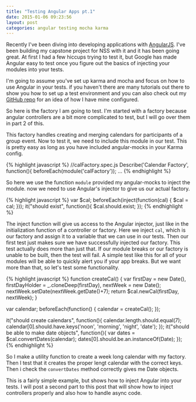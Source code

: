 ```yaml
--- 
title: "Testing Angular Apps pt.1"
date: 2015-01-06 09:23:56
layout: post
categories: angular testing mocha karma
---
```


Recently I've been diving into developing applications with [AngularJS](https://angularjs.org/). 
I've been building my capstone project for NSS with it and it has been going great.
At first I had a few hiccups trying to test it, but Google has made Angular
easy to test once you figure out the basics of injecting your modules into your tests.

I'm going to assume you've set up karma and mocha and focus on how to use Angular
in your tests. if you haven't there are many tutorials out there to show you how 
to set up a test environment and you can also check out my 
[GitHub repo](https://github.com/colbydehart/when) for an idea of how I have mine configured.

So here is the factory I am going to test. I'm started with a factory because angular controllers are
a bit more complicated to test, but I will go over them in part 2 of this.

<style>.gist{height:250px; overflow:scroll}</style>
<script src="https://gist.github.com/colbydehart/af8eb58fa72f50904a58.js"></script>

This factory handles creating and merging calendars for participants of a group event.
Now to test it, we need to include this module in our test. This is pretty easy as
long as you have included angular-mocks in your Karma config.

{% highlight javascript %}
//calFactory.spec.js
Describe('Calendar Factory', function(){
  beforeEach(module('calFactory'));
  ...
{% endhighlight %}

So here we use the function `module` provided my angular-mocks to inject the module.
now we need to use Angular's injector to give us our actual factory.

{% highlight javascript %}
var $cal;
beforeEach(inject(function(cal) {
  $cal = cal;
}));
it("should exist", function(){
  $cal.should.exist;
});
{% endhighlight %}

The inject function will give us access to the Angular injector, just like in the
initialization function of a controller or factory. Here we inject `cal`, which is
our factory and assign it to a variable that we can use in our tests. Then our first
test just makes sure we have successfully injected our factory. This test actually does
more than just that. If our module breaks or our factory is unable to be built, then the
test will fail. A simple test like this for all of your modules will be able to quickly alert
you if your app breaks. But we want more than that, so let's test some functionality.

{% highlight javascript %}
function createCal() {
  var firstDay = new Date(),
      firstDayHolder = _.cloneDeep(firstDay),
      nextWeek = new Date();
  nextWeek.setDate(nextWeek.getDate()+7);
  return $cal.newCal(firstDay, nextWeek);
}

var calendar;
beforeEach(function() {
  calendar = createCal();
});

it("should create calendars", function(){
  calendar.length.should.equal(7);
  calendar[0].should.have.keys('noon', 'morning', 'night', 'date');
});
it("should be able to make date objects", function(){
  var dates = $cal.convertDates(calendar);
  dates[0].should.be.an.instanceOf(Date);
});
{% endhighlight %}

So I make a utility function to create a week long calendar with my factory. 
Then I test that it creates the proper lengt calendar with the correct keys.
Then i check the `convertDates` method correctly gives me Date objects.

This is a fairly simple example, but shows how to inject Angular into your tests.
I will post a second part to this post that will show how to inject controllers 
properly and also how to handle async code.
